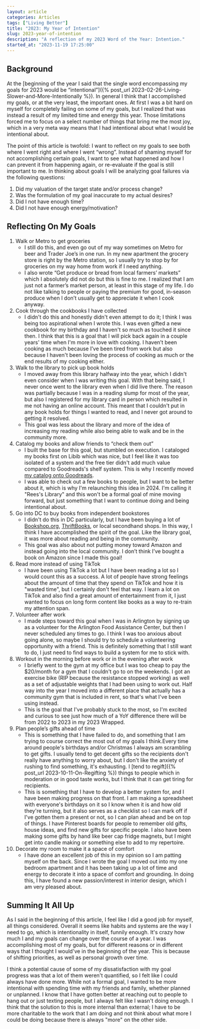 ```yaml
---
layout: article
categories: Articles
tags: ["Living Better"]
title: "2023: My Year of Intention"
slug: 2023-year-of-intention
description: "A reflection of my 2023 Word of the Year: Intention."
started_at: "2023-11-19 17:25:00"
---
```


## Background

At the [beginning of the year I said that the single word encompassing my goals for 2023 would be “intentional”]({% post_url 2023-02-26-Living-Slower-and-More-Intentionally %}). In general I think that I accomplished my goals, or at the very least, the important ones. At first I was a bit hard on myself for completely failing on some of my goals, but I realized that was instead a result of my limited time and energy this year. Those limitations forced me to focus on a select number of things that bring me the most joy, which in a very meta way means that I had intentional about what I would be intentional about.

The point of this article is twofold: I want to reflect on my goals to see both where I went right and where I went “wrong”. Instead of shaming myself for not accomplishing certain goals, I want to see what happened and how I can prevent it from happening again, or re-evaluate if the goal is still important to me. In thinking about goals I will be analyzing goal failures via the following questions:
1. Did my valuation of the target state and/or process change?
2. Was the formulation of my goal inaccurate to my actual desires?
2. Did I not have enough time?
3. Did I not have enough energy/motivation?

## Reflecting On My Goals

1. Walk or Metro to get groceries
    * I still do this, and even go out of my way sometimes on Metro for beer and Trader Joe’s in one run. In my new apartment the grocery store is right by the Metro station, so I usually try to stop by for groceries on my way home from work if I need anything.
    * I also wrote “Get produce or bread from local farmers’ markets” which I absolutely did not do but this is fine to me. I  realized that I am just not a farmer’s market person, at least in this stage of my life. I do not like talking to people or paying the premium for good, in-season produce when I don’t usually get to appreciate it when I cook anyway.
2. Cook through the cookbooks I have collected
    * I didn't do this and honestly didn't even attempt to do it; I think I was being too aspirational when I wrote this. I was even  gifted a new cookbook for my birthday and I haven't so much as touched it since then. I think that this is a goal that I will pick back again in a couple years' time when I'm more in love with cooking. I haven’t been cooking as much because I’ve been tired from work but also because I haven't been loving the process of cooking as much or the end results of my cooking either.
3. Walk to the library to pick up book holds
    * I moved away from this library halfway into the year, which I didn't even consider when I was writing this goal. With that being said, I never once went to the library even when I did live there. The reason was partially because I was in a reading slump for most of the year, but also I registered for my library card in person which resulted in me not having an online account. This meant that I couldn't put in any book holds for things I wanted to read, and I never got around to getting it resolved.
    * This goal was less about the library and more of the idea of increasing my reading while also being able to walk and be in the community more.
4. Catalog my books and allow friends to “check them out”
    * I built the base for this goal, but stumbled on execution. I cataloged my books first on Libib which was nice, but I feel like it was too isolated of a system and the free tier didn't add much value compared to Goodreads's shelf system. This is why I recently  moved [my catalog onto Goodreads](https://www.goodreads.com/review/list/80478222-rees-draminski?shelf=own).
    * I was able to check out a few books to people, but I want to be better about it, which is why I'm relaunching this idea in 2024. I'm calling it "Rees's Library" and this won't be a formal goal of mine moving forward, but just something that I want to continue doing and being intentional about.
5. Go into DC to buy books from independent bookstores
    * I didn't do this in DC particularly, but I have been buying a lot of [Bookshop.org](https://bookshop.org/), [ThriftBooks](https://www.thriftbooks.com/), or local secondhand shops. In this way, I think I have accomplished the spirit of the goal. Like the library goal, it was more about reading and being in the community.
    * This goal was also about not putting money toward Amazon and instead going into the local community. I don’t think I’ve bought a book on Amazon since I made this goal!
6. Read more instead of using TikTok
    * I have been using TikTok a lot but I have been reading a lot so I would count this as a success. A lot of people have strong feelings about the amount of time that they spend on TikTok and how it is "wasted time", but I certainly don't feel that way. I learn a lot on TikTok and also find a great amount of entertainment from it, I just wanted to focus on long form content like books as a way to re-train my attention span.
7. Volunteer after work
    * I made steps toward this goal when I was in Arlington by signing up as a volunteer for the Arlington Food Assistance Center, but then I never scheduled any times to go. I think I was too anxious about going alone, so maybe I should try to schedule a volunteering opportunity with a friend. This is definitely something that I still want to do, I just need to find ways to build a system for me to stick with.
8. Workout in the morning before work or in the evening after work
    * I briefly went to the gym at my office but I was too cheap to pay the $20/month for a gym that I couldn't go to on the weekends. I got an exercise bike (RIP because the resistance stopped working) as well as a set of adjustable weights that I had been using to work out. Half way into the year I moved into a different place that actually has a community gym that is included in rent, so that's what I've been using instead.
    * This is the goal that I've probably stuck to the most, so I'm excited and curious to see just how much of a YoY difference there will be from 2022 to 2023 in my 2023 Wrapped.
9. Plan people’s gifts ahead of time
    * This is something that I have failed to do, and something that I am trying to course correct the most out of my goals I think.Every time around people's birthdays and/or Christmas I always am scrambling to get gifts. I usually tend to get decent gifts so the recipients don't really have anything to worry about, but I don't like the anxiety of rushing to find something, it's exhausting. I [tend to regift]({% post_url 2023-10-11-On-Regifting %}) things to people which in moderation or in good taste works, but I think that it can get tiring for recipients.
    * This is something that I have to develop a better system for, and I have been making progress on that front. I am making a spreadsheet with everyone's birthdays on it so I know when it is and how old they're turning, but it also serves as a checklist so I can mark off if I've gotten them a present or not, so I can plan ahead and be on top of things. I have Pinterest boards for people to remember old gifts, house ideas, and find new gifts for specific people. I also have been making some gifts by hand like beer cap fridge magnets, but I might get into candle making or something else to add to my repertoire.
10. Decorate my room to make it a space of comfort
    * I have done an excellent job of this in my opinion so I am patting myself on the back. Since I wrote the goal I moved out into my one bedroom apartment and it has been taking up a lot of time and energy to decorate it into a space of comfort and grounding. In doing this, I have found a new passion/interest in interior design, which I am very pleased about.

## Summing It All Up

As I said in the beginning of this article, I feel like I did a good job for myself, all things considered. Overall it seems like habits and systems are the way I need to go, which is intentionality in itself, funnily enough. It's crazy how much I and my goals can change over the course of a year. I was accomplishing most of my goals, but for different reasons or in different ways that I thought I would've in the beginning of the year. This is because of shifting priorities, as well as personal growth over time. 

I think a potential cause of some of my dissatisfaction with my goal progress was that a lot of them weren't quantified, so I felt like I could always have done more. While not a formal goal, I wanted to be more intentional with spending time with my friends and family, whether planned or unplanned. I know that I have gotten better at reaching out to people to hang out or just texting people, but I always felt like I wasn't doing enough. I think that the solution to this is more internal than external; I have to be more charitable to the work that I am doing and not think about what more I could be doing because there is always "more" on the other side.